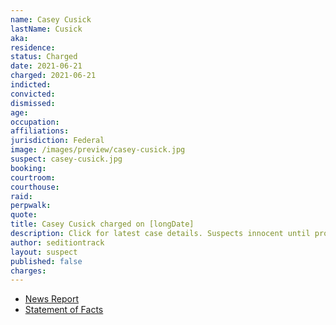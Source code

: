```yaml
---
name: Casey Cusick
lastName: Cusick
aka:
residence:
status: Charged
date: 2021-06-21
charged: 2021-06-21
indicted:
convicted:
dismissed:
age:
occupation:
affiliations:
jurisdiction: Federal
image: /images/preview/casey-cusick.jpg
suspect: casey-cusick.jpg
booking:
courtroom:
courthouse:
raid:
perpwalk:
quote:
title: Casey Cusick charged on [longDate]
description: Click for latest case details. Suspects innocent until proven guilty.
author: seditiontrack
layout: suspect
published: false
charges:
---
```


- [News Report]()
- [Statement of Facts](https://www.justice.gov/usao-dc/case-multi-defendant/file/1405936/download)
